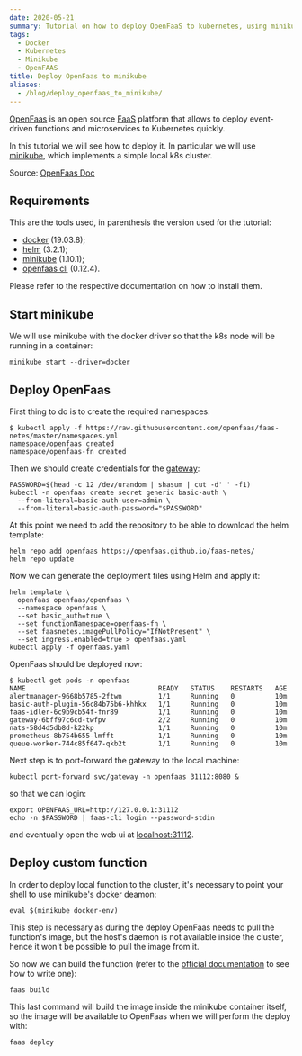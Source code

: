 ```yaml
---
date: 2020-05-21
summary: Tutorial on how to deploy OpenFaaS to kubernetes, using minikube
tags:
  - Docker
  - Kubernetes
  - Minikube
  - OpenFAAS
title: Deploy OpenFaas to minikube
aliases:
  - /blog/deploy_openfaas_to_minikube/
---
```


[OpenFaas](https://www.openfaas.com/) is an open source
[FaaS](https://en.wikipedia.org/wiki/Function_as_a_service) platform that
allows to deploy event-driven functions and microservices to Kubernetes quickly.

In this tutorial we will see how to deploy it. In particular we will use
[minikube](https://github.com/kubernetes/minikube), which implements a simple
local k8s cluster.

<!--more-->

Source: [OpenFaas Doc](https://docs.openfaas.com/deployment/kubernetes/#c-deploy-using-kubectl-and-plain-yaml-for-development-only)

## Requirements

This are the tools used, in parenthesis the version used for the tutorial:

* [docker](https://www.docker.com) (19.03.8);
* [helm](https://helm.sh) (3.2.1);
* [minikube](https://github.com/kubernetes/minikube) (1.10.1);
* [openfaas cli](https://github.com/openfaas/faas-cli#get-started-install-the-cli)
  (0.12.4).

Please refer to the respective documentation on how to install them.

## Start minikube

We will use minikube with the docker driver so that the k8s node will be
running in a container:

```shell
minikube start --driver=docker
```

## Deploy OpenFaas

First thing to do is to create the required namespaces:

```shell
$ kubectl apply -f https://raw.githubusercontent.com/openfaas/faas-netes/master/namespaces.yml
namespace/openfaas created
namespace/openfaas-fn created
```

Then we should create credentials for the [gateway](https://docs.openfaas.com/architecture/gateway/):

```shell
PASSWORD=$(head -c 12 /dev/urandom | shasum | cut -d' ' -f1)
kubectl -n openfaas create secret generic basic-auth \
  --from-literal=basic-auth-user=admin \
  --from-literal=basic-auth-password="$PASSWORD"
```

At this point we need to add the repository to be able to download the helm
template:

```shell
helm repo add openfaas https://openfaas.github.io/faas-netes/
helm repo update
```

Now we can generate the deployment files using Helm and apply it:

```shell
helm template \
  openfaas openfaas/openfaas \
  --namespace openfaas \
  --set basic_auth=true \
  --set functionNamespace=openfaas-fn \
  --set faasnetes.imagePullPolicy="IfNotPresent" \
  --set ingress.enabled=true > openfaas.yaml
kubectl apply -f openfaas.yaml
```

OpenFaas should be deployed now:

```shell
$ kubectl get pods -n openfaas
NAME                                 READY   STATUS    RESTARTS   AGE
alertmanager-9668b5785-2ftwn         1/1     Running   0          10m
basic-auth-plugin-56c84b75b6-khhkx   1/1     Running   0          10m
faas-idler-6c9b9cb54f-fnr89          1/1     Running   0          10m
gateway-6bff97c6cd-twfpv             2/2     Running   0          10m
nats-58d4d5db8d-k22kp                1/1     Running   0          10m
prometheus-8b754b655-lmfft           1/1     Running   0          10m
queue-worker-744c85f647-qkb2t        1/1     Running   0          10m
```

Next step is to port-forward the gateway to the local machine:

```shell
kubectl port-forward svc/gateway -n openfaas 31112:8080 &
```

so that we can login:

```shell
export OPENFAAS_URL=http://127.0.0.1:31112
echo -n $PASSWORD | faas-cli login --password-stdin
```

and eventually open the web ui at [localhost:31112](http://localhost:31112).

## Deploy custom function

In order to deploy local function to the cluster, it's necessary to point your
shell to use minikube's docker deamon:

```shell
eval $(minikube docker-env)
```

This step is necessary as during the deploy OpenFaas needs to pull the function's
image, but the host's daemon is not available inside the cluster, hence it won't
be possible to pull the image from it.

So now we can build the function (refer to the
[official documentation](https://docs.openfaas.com/cli/templates/) to see how
to write one):

```shell
faas build
```

This last command will build the image inside the minikube container itself, so
the image will be available to OpenFaas when we will perform the deploy with:

```shell
faas deploy
```

